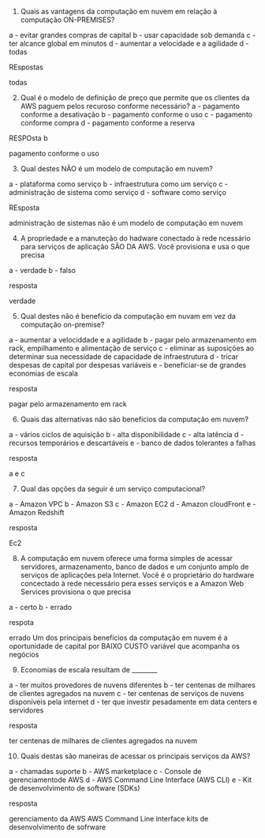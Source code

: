 1. Quais as vantagens da computação em nuvem em relaçâo à computação ON-PREMISES?

a - evitar grandes compras de capital
b - usar capacidade sob demanda
c - ter alcance global em minutos
d - aumentar a velocidade e a agilidade
d - todas

REspostas 

todas

2. Qual é o modelo de definição de preço que permite que os clientes da AWS paguem pelos recuroso conforme necessário?
 a - pagamento conforme a desativação
 b - pagamento conforme o uso
 c - pagamento conforme compra
 d - pagamento conforme a reserva

 RESPOsta b  

 pagamento conforme o uso

 3. Qual destes NÃO  é um modelo de computação em nuvem?

 a - plataforma como serviço
 b - infraestrutura como um serviço
 c - administração de sistema como serviço
 d - software como serviço

 REsposta 

 administração de sistemas não é um modelo de computação em nuvem

 4. A propriedade e a manuteção do hadware conectado à rede ncessário para serviços de aplicação SÃO DA AWS. Você provisiona e usa o que precisa

 a - verdade
 b - falso

 resposta 

 verdade

 5. Qual destes não é benefício da computação em nuvam em vez da computação on-premise?

 a - aumentar a velociddade e a agilidade
 b - pagar pelo armazenamento em rack, empilhamento e alimentação de serviço
 c - eliminar as suposições ao determinar sua necessidade de capacidade de infraestrutura
 d - tricar despesas de capital por despesas variáveis
 e - beneficiar-se de grandes economias de escala
 
 resposta 

 pagar pelo armazenamento em rack

 6. Quais das alternativas não são benefícios da computação em nuvem?

 a - vários ciclos de aquisição
 b - alta disponibilidade
 c - alta latência
 d - recursos temporários e descartáveis
 e - banco de dados tolerantes a falhas

 resposta 

 a e c

 7. Qual das opções da seguir é um serviço computacional?

 a - Amazon VPC
 b - Amazon S3
 c - Amazon EC2
 d - Amazon cloudFront
 e - Amazon Redshift

 resposta 

 Ec2

 8. A computação em nuvem oferece uma forma simples de acessar servidores, armazenamento, banco de dados e um conjunto amplo de serviços de aplicações pela Internet. Você é o proprietário do hardware concectado à rede necessário pera esses serviços e a Amazon Web Services provisiona o que precisa

 a - certo
 b - errado

 respota

errado
Um dos principais benefícios da computação em nuvem é a oportunidade de capital por BAIXO CUSTO variável que acompanha os negócios

9. Economias de escala resultam de ________

a - ter muitos provedores de nuvens diferentes
b - ter centenas de milhares de clientes agregados na nuvem
c - ter centenas de serviços de nuvens disponíveis pela internet
d - ter que investir pesadamente em data centers e servidores

resposta

ter centenas de milhares de clientes agregados na nuvem

10. Quais destas são maneiras de acessar os principais serviços da AWS?

a - chamadas suporte
b - AWS marketplace
c - Console de gerenciamentode AWS
d - AWS Command Line Interface (AWS CLI)
e - Kit de desenvolvimento de software (SDKs)

resposta

gerenciamento da AWS
AWS Command Line interface
kits de desenvolvimento de sofrware

